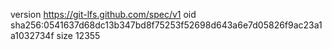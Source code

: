 version https://git-lfs.github.com/spec/v1
oid sha256:0541637d68dc13b347bd8f75253f52698d643a6e7d05826f9ac23a1a1032734f
size 12355
